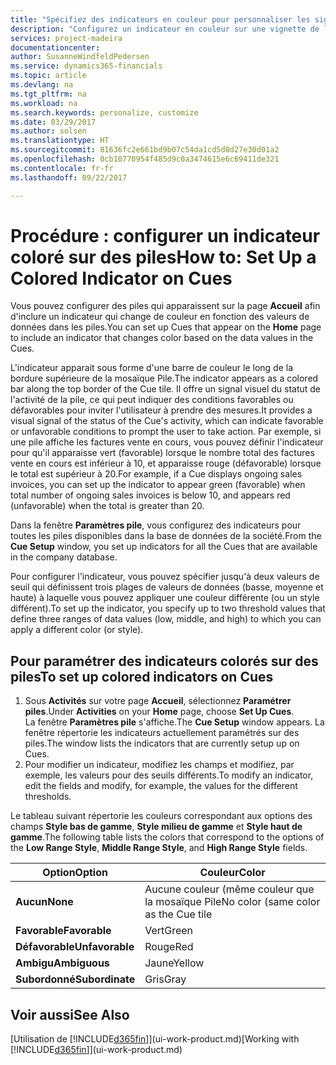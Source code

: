 ```yaml
---
title: "Spécifiez des indicateurs en couleur pour personnaliser les signaux visuels à propos de l'activité d'une pile | Microsoft Docs"
description: "Configurez un indicateur en couleur sur une vignette de la pile pour fournir un signal visuel personnalisé de l'activité de la pile."
services: project-madeira
documentationcenter: 
author: SusanneWindfeldPedersen
ms.service: dynamics365-financials
ms.topic: article
ms.devlang: na
ms.tgt_pltfrm: na
ms.workload: na
ms.search.keywords: personalize, customize
ms.date: 03/29/2017
ms.author: solsen
ms.translationtype: HT
ms.sourcegitcommit: 81636fc2e661bd9b07c54da1cd5d0d27e30d01a2
ms.openlocfilehash: 0cb10770954f485d9c0a3474615e6c69411de321
ms.contentlocale: fr-fr
ms.lasthandoff: 09/22/2017

---
```

# <a name="how-to-set-up-a-colored-indicator-on-cues"></a><span data-ttu-id="7e3a5-103">Procédure : configurer un indicateur coloré sur des piles</span><span class="sxs-lookup"><span data-stu-id="7e3a5-103">How to: Set Up a Colored Indicator on Cues</span></span>
<span data-ttu-id="7e3a5-104">Vous pouvez configurer des piles qui apparaissent sur la page **Accueil** afin d'inclure un indicateur qui change de couleur en fonction des valeurs de données dans les piles.</span><span class="sxs-lookup"><span data-stu-id="7e3a5-104">You can set up Cues that appear on the **Home** page to include an indicator that changes color based on the data values in the Cues.</span></span>

<span data-ttu-id="7e3a5-105">L'indicateur apparait sous forme d'une barre de couleur le long de la bordure supérieure de la mosaïque Pile.</span><span class="sxs-lookup"><span data-stu-id="7e3a5-105">The indicator appears as a colored bar along the top border of the Cue tile.</span></span> <span data-ttu-id="7e3a5-106">Il offre un signal visuel du statut de l'activité de la pile, ce qui peut indiquer des conditions favorables ou défavorables pour inviter l'utilisateur à prendre des mesures.</span><span class="sxs-lookup"><span data-stu-id="7e3a5-106">It provides a visual signal of the status of the Cue's activity, which can indicate favorable or unfavorable conditions to prompt the user to take action.</span></span> <span data-ttu-id="7e3a5-107">Par exemple, si une pile affiche les factures vente en cours, vous pouvez définir l'indicateur pour qu'il apparaisse vert (favorable) lorsque le nombre total des factures vente en cours est inférieur à 10, et apparaisse rouge (défavorable) lorsque le total est supérieur à 20.</span><span class="sxs-lookup"><span data-stu-id="7e3a5-107">For example, if a Cue displays ongoing sales invoices, you can set up the indicator to appear green (favorable) when total number of ongoing sales invoices is below 10, and appears red (unfavorable) when the total is greater than 20.</span></span>

<span data-ttu-id="7e3a5-108">Dans la fenêtre **Paramètres pile**, vous configurez des indicateurs pour toutes les piles disponibles dans la base de données de la société.</span><span class="sxs-lookup"><span data-stu-id="7e3a5-108">From the **Cue Setup** window, you set up indicators for all the Cues that are available in the company database.</span></span>

<span data-ttu-id="7e3a5-109">Pour configurer l'indicateur, vous pouvez spécifier jusqu'à deux valeurs de seuil qui définissent trois plages de valeurs de données (basse, moyenne et haute) à laquelle vous pouvez appliquer une couleur différente (ou un style différent).</span><span class="sxs-lookup"><span data-stu-id="7e3a5-109">To set up the indicator, you specify up to two threshold values that define three ranges of data values (low, middle, and high) to which you can apply a different color (or style).</span></span>

## <a name="to-set-up-colored-indicators-on-cues"></a><span data-ttu-id="7e3a5-110">Pour paramétrer des indicateurs colorés sur des piles</span><span class="sxs-lookup"><span data-stu-id="7e3a5-110">To set up colored indicators on Cues</span></span>
1. <span data-ttu-id="7e3a5-111">Sous **Activités** sur votre page **Accueil**, sélectionnez **Paramétrer piles**.</span><span class="sxs-lookup"><span data-stu-id="7e3a5-111">Under **Activities** on your **Home** page, choose **Set Up Cues**.</span></span>  
   <span data-ttu-id="7e3a5-112">La fenêtre **Paramètres pile** s'affiche.</span><span class="sxs-lookup"><span data-stu-id="7e3a5-112">The **Cue Setup** window appears.</span></span> <span data-ttu-id="7e3a5-113">La fenêtre répertorie les indicateurs actuellement paramétrés sur des piles.</span><span class="sxs-lookup"><span data-stu-id="7e3a5-113">The window lists the indicators that are currently setup up on Cues.</span></span>
2. <span data-ttu-id="7e3a5-114">Pour modifier un indicateur, modifiez les champs et modifiez, par exemple, les valeurs pour des seuils différents.</span><span class="sxs-lookup"><span data-stu-id="7e3a5-114">To modify an indicator, edit the fields and modify, for example, the values for the different thresholds.</span></span>  

<span data-ttu-id="7e3a5-115">Le tableau suivant répertorie les couleurs correspondant aux options des champs **Style bas de gamme**, **Style milieu de gamme** et **Style haut de gamme**.</span><span class="sxs-lookup"><span data-stu-id="7e3a5-115">The following table lists the colors that correspond to the options of the **Low Range Style**, **Middle Range Style**, and **High Range Style** fields.</span></span>

| <span data-ttu-id="7e3a5-116">Option</span><span class="sxs-lookup"><span data-stu-id="7e3a5-116">Option</span></span> | <span data-ttu-id="7e3a5-117">Couleur</span><span class="sxs-lookup"><span data-stu-id="7e3a5-117">Color</span></span> |
| --- | --- |
| <span data-ttu-id="7e3a5-118">**Aucun**</span><span class="sxs-lookup"><span data-stu-id="7e3a5-118">**None**</span></span> |<span data-ttu-id="7e3a5-119">Aucune couleur (même couleur que la mosaïque Pile</span><span class="sxs-lookup"><span data-stu-id="7e3a5-119">No color (same color as the Cue tile</span></span> |
| <span data-ttu-id="7e3a5-120">**Favorable**</span><span class="sxs-lookup"><span data-stu-id="7e3a5-120">**Favorable**</span></span> |<span data-ttu-id="7e3a5-121">Vert</span><span class="sxs-lookup"><span data-stu-id="7e3a5-121">Green</span></span> |
| <span data-ttu-id="7e3a5-122">**Défavorable**</span><span class="sxs-lookup"><span data-stu-id="7e3a5-122">**Unfavorable**</span></span> |<span data-ttu-id="7e3a5-123">Rouge</span><span class="sxs-lookup"><span data-stu-id="7e3a5-123">Red</span></span> |
| <span data-ttu-id="7e3a5-124">**Ambigu**</span><span class="sxs-lookup"><span data-stu-id="7e3a5-124">**Ambiguous**</span></span> |<span data-ttu-id="7e3a5-125">Jaune</span><span class="sxs-lookup"><span data-stu-id="7e3a5-125">Yellow</span></span> |
| <span data-ttu-id="7e3a5-126">**Subordonné**</span><span class="sxs-lookup"><span data-stu-id="7e3a5-126">**Subordinate**</span></span> |<span data-ttu-id="7e3a5-127">Gris</span><span class="sxs-lookup"><span data-stu-id="7e3a5-127">Gray</span></span> |

## <a name="see-also"></a><span data-ttu-id="7e3a5-128">Voir aussi</span><span class="sxs-lookup"><span data-stu-id="7e3a5-128">See Also</span></span>
<span data-ttu-id="7e3a5-129">[Utilisation de [!INCLUDE[d365fin](includes/d365fin_md.md)]](ui-work-product.md)</span><span class="sxs-lookup"><span data-stu-id="7e3a5-129">[Working with [!INCLUDE[d365fin](includes/d365fin_md.md)]](ui-work-product.md)</span></span>

